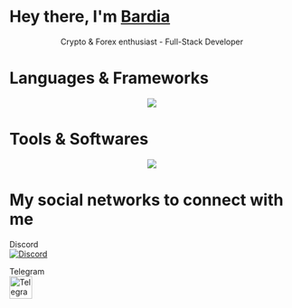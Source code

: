 <h1>Hey there, I'm <a href="https://bardiamsa.tech">Bardia</a></h1>


<p align="center">
  Crypto & Forex enthusiast - Full-Stack Developer
<p align="center">


# Languages & Frameworks
<p align="center">
  <a href="/">
    <img src="https://skillicons.dev/icons?i=js,ts,py,cpp,arduino,fastapi,html,css,nextjs,react,tailwind,threejs,nodejs,npm,prisma,postgres,mongodb,firebase,supabase" />
  </a>
</p>
<p align="center">

# Tools & Softwares
<p align="center">
  <a href="/">
    <img src="https://skillicons.dev/icons?i=vscode,pycharm,github,windows,linux,kali,ps,pr,ai,discord,cloudflare,aws" />
  </a>
</p>
<p align="center">
  
# My social networks to connect with me

Discord  
[![Discord](https://skillicons.dev/icons?i=discord&perline=3)](https://discord.com/users/760653894048546868)

Telegram  
[<img src="https://upload.wikimedia.org/wikipedia/commons/thumb/8/82/Telegram_logo.svg/240px-Telegram_logo.svg.png" alt="Telegram" height="40">](https://t.me/BardiaMA)
